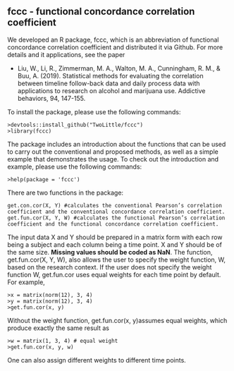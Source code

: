 ## fccc - functional concordance correlation coefficient

We developed an R package, fccc, which is an abbreviation of functional concordance correlation coefficient and distributed it via Github. For more details and it applications, see the paper 
  
* Liu, W., Li, R., Zimmerman, M. A., Walton, M. A., Cunningham, R. M., & Buu, A. (2019). Statistical methods for evaluating the correlation between timeline follow-back data and daily process data with applications to research on alcohol and marijuana use. Addictive behaviors, 94, 147-155.
  
To install the package, please use the following commands:
  
    >devtools::install_github("TwoLittle/fccc")
    >library(fccc)
The package includes an introduction about the functions that can be used to carry out the conventional and proposed methods, as well as a simple example that demonstrates the usage. To check out the introduction and example, please use the following commands:

    >help(package = 'fccc')
There are two functions in the package:

    get.con.cor(X, Y) #calculates the conventional Pearson’s correlation coefficient and the conventional concordance correlation coefficient.
    get.fun.cor(X, Y, W) #calculates the functional Pearson’s correlation coefficient and the functional concordance correlation coefficient.
    
The input data X and Y should be prepared in a matrix form with each row being a subject and each column being a time point. X and Y should be of the same size. **Missing values should be coded as NaN**. The function, get.fun.cor(X, Y, W), also allows the user to specify the weight function, W, based on the research context. If the user does not specify the weight function W, get.fun.cor uses equal weights for each time point by default. For example, 
        
    >x = matrix(norm(12), 3, 4)
    >y = matrix(norm(12), 3, 4)
    >get.fun.cor(x, y)
  
Without the weight function, get.fun.cor(x, y)assumes equal weights, which produce exactly the same result as

    >w = matrix(1, 3, 4) # equal weight
    >get.fun.cor(x, y, w)
One can also assign different weights to different time points.

